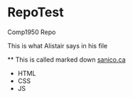 # RepoTest
Comp1950 Repo

This is what Alistair says in his file 

** This is called marked down
[sanico.ca](http://sanico.ca)

* HTML
* CSS
* JS
